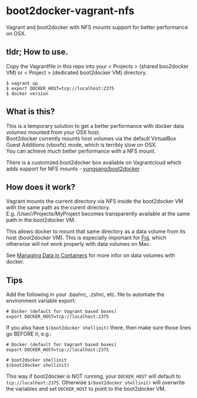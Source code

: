 # boot2docker-vagrant-nfs
Vagrant and boot2docker with NFS mounts support for better performance on OSX.  

## tldr; How to use.
Copy the Vagrantfile in this repo into your < Projects > (shared boo2docker VM) or < Project > (dedicated boot2docker VM) directory.

    $ vagrant up
    $ export DOCKER_HOST=tcp://localhost:2375
    $ docker version

## What is this?
This is a temporary solution to get a better performance with docker data volumes mounted from your OSX host.  
Boot2docker currently mounts host volumes via the default VirtualBox Guest Additions (vboxfs) mode, which is terribly slow on OSX.  
You can achieve much better performance with a NFS mount.

There is a customzed boot2docker box available on Vagrantcloud which adds support for NFS mounts - [yungsang/boot2docker]( https://vagrantcloud.com/yungsang/boxes/boot2docker)

## How does it work?
Vagrant mounts the current directory via NFS inside the boot2docker VM with the same path as the curent directory.  
E.g. /User/<username>/Projects/MyProject becomes transparently available at the same path in the boot2docker VM.

This allows docker to mount that same directory as a data volume from its host (boot2docker VM). This is especially important for [Fig](http://www.fig.sh), which otherwise will not work properly with data volumes on Mac.

See [Managing Data in Containers](https://docs.docker.com/userguide/dockervolumes/) for more infor on data volumes with docker.

## Tips

Add the following in your .bashrc, .zshrc, etc. file to automate the environment variable export:

    # Docker (default for Vagrant based boxes)
    export DOCKER_HOST=tcp://localhost:2375

If you also have `$(boot2docker shellinit)` there, then make sure those lines go BEFORE it, e.g.:

    # Docker (default for Vagrant based boxes)
    export DOCKER_HOST=tcp://localhost:2375
    
    # boot2docker shellinit
    $(boot2docker shellinit)

This way if boot2docker is NOT running, your `DOCKER_HOST` will default to `tcp://localhost:2375`.
Otherwise `$(boot2docker shellinit)` will overwrite the variables and set `DOCKER_HOST` to point to the boot2docker VM.
